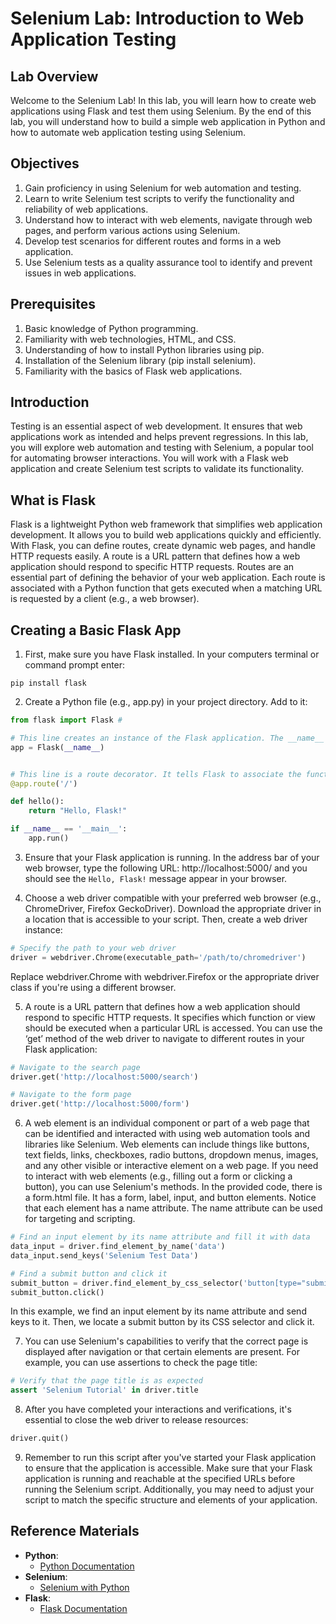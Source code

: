 # Selenium Lab: Introduction to Web Application Testing

## Lab Overview

Welcome to the Selenium Lab! In this lab, you will learn how to create web applications using Flask and test them using Selenium. 
By the end of this lab, you will understand how to build a simple web application in Python and how to automate web application testing using Selenium.

## Objectives

1.	Gain proficiency in using Selenium for web automation and testing.
2.	Learn to write Selenium test scripts to verify the functionality and reliability of web applications.
3.	Understand how to interact with web elements, navigate through web pages, and perform various actions using Selenium.
4.	Develop test scenarios for different routes and forms in a web application.
5.	Use Selenium tests as a quality assurance tool to identify and prevent issues in web applications.

## Prerequisites

1.	Basic knowledge of Python programming.
2.	Familiarity with web technologies, HTML, and CSS.
3.	Understanding of how to install Python libraries using pip.
4.	Installation of the Selenium library (pip install selenium).
5.	Familiarity with the basics of Flask web applications.

## Introduction

 Testing is an essential aspect of web development.
 It ensures that web applications work as intended and helps prevent regressions.
 In this lab, you will explore web automation and testing with Selenium, a popular tool for automating browser interactions.
 You will work with a Flask web application and create Selenium test scripts to validate its functionality.

## What is Flask

Flask is a lightweight Python web framework that simplifies web application development.
It allows you to build web applications quickly and efficiently.
With Flask, you can define routes, create dynamic web pages, and handle HTTP requests easily.
A route is a URL pattern that defines how a web application should respond to specific HTTP requests.
Routes are an essential part of defining the behavior of your web application.
Each route is associated with a Python function that gets executed when a matching URL is requested by a client (e.g., a web browser).

## Creating a Basic Flask App

1. First, make sure you have Flask installed.
In your computers terminal or command prompt enter:

`pip install flask`

2. Create a Python file (e.g., app.py) in your project directory.
Add to it:
```python
from flask import Flask # 

# This line creates an instance of the Flask application. The __name__ parameter is used to determine the root path for your application 
app = Flask(__name__)


# This line is a route decorator. It tells Flask to associate the function that follows it with the root URL ("/"). In this case, the hello function is associated with the root URL, so when you visit the root URL in your web browser, it will execute the hello function. 
@app.route('/')

def hello():
    return "Hello, Flask!"

if __name__ == '__main__':
    app.run()
```

3. Ensure that your Flask application is running.
In the address bar of your web browser, type the following URL: http://localhost:5000/ and you should see the `Hello, Flask!` message appear in your browser. 

4. Choose a web driver compatible with your preferred web browser (e.g., ChromeDriver, Firefox GeckoDriver).
Download the appropriate driver in a location that is accessible to your script.
Then, create a web driver instance:

```python
# Specify the path to your web driver
driver = webdriver.Chrome(executable_path='/path/to/chromedriver')
```

Replace webdriver.Chrome with webdriver.Firefox or the appropriate driver class if you're using a different browser.

5. A route is a URL pattern that defines how a web application should respond to specific HTTP requests.
It specifies which function or view should be executed when a particular URL is accessed.
You can use the ‘get’ method of the web driver to navigate to different routes in your Flask application:

```python
# Navigate to the search page
driver.get('http://localhost:5000/search')

# Navigate to the form page
driver.get('http://localhost:5000/form')
```

6. A web element is an individual component or part of a web page that can be identified and interacted with using web automation tools and libraries like Selenium. Web elements can include things like buttons, text fields, links, checkboxes, radio buttons, dropdown menus, images, and any other visible or interactive element on a web page.
If you need to interact with web elements (e.g., filling out a form or clicking a button), you can use Selenium's methods. 
In the provided code, there is a form.html file.  It has a form, label, input, and button elements. Notice that each element has a name attribute. The name attribute can be used for targeting and scripting.  

```python
# Find an input element by its name attribute and fill it with data
data_input = driver.find_element_by_name('data')
data_input.send_keys('Selenium Test Data')

# Find a submit button and click it
submit_button = driver.find_element_by_css_selector('button[type="submit"]')
submit_button.click()
```

In this example, we find an input element by its name attribute and send keys to it.
Then, we locate a submit button by its CSS selector and click it.

7. You can use Selenium's capabilities to verify that the correct page is displayed after navigation or that certain elements are present. For example, you can use assertions to check the page title:

```python
# Verify that the page title is as expected
assert 'Selenium Tutorial' in driver.title
```

8. After you have completed your interactions and verifications, it's essential to close the web driver to release resources:

```python
driver.quit()
```

9. Remember to run this script after you've started your Flask application to ensure that the application is accessible. Make sure that your Flask application is running and reachable at the specified URLs before running the Selenium script. Additionally, you may need to adjust your script to match the specific structure and elements of your application.

## Reference Materials
- **Python**:
  * [Python Documentation](https://docs.python.org/3/)
- **Selenium**:
  * [Selenium with Python](https://selenium-python.readthedocs.io/)
- **Flask**:
  * [Flask Documentation](https://flask.palletsprojects.com/en/3.0.x/)
